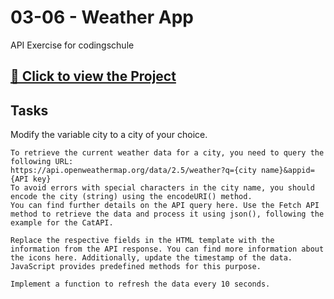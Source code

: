 # 03-06 - Weather App

API Exercise for codingschule

<h2><a href="https://tom-mate-o.github.io/03-06-Weather-App/" target="_blank">👀 Click to view the Project</a></h2>


## Tasks

Modify the variable city to a city of your choice.

    To retrieve the current weather data for a city, you need to query the following URL:
    https://api.openweathermap.org/data/2.5/weather?q={city name}&appid={API key}
    To avoid errors with special characters in the city name, you should encode the city (string) using the encodeURI() method.
    You can find further details on the API query here. Use the Fetch API method to retrieve the data and process it using json(), following the example for the CatAPI.

    Replace the respective fields in the HTML template with the information from the API response. You can find more information about the icons here. Additionally, update the timestamp of the data. JavaScript provides predefined methods for this purpose.

    Implement a function to refresh the data every 10 seconds.